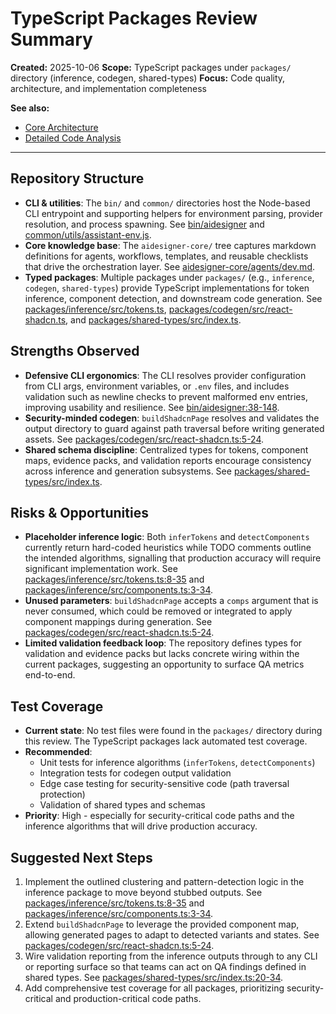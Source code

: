 # TypeScript Packages Review Summary

**Created:** 2025-10-06
**Scope:** TypeScript packages under `packages/` directory (inference, codegen, shared-types)
**Focus:** Code quality, architecture, and implementation completeness

**See also:**
- [Core Architecture](./core-architecture.md)
- [Detailed Code Analysis](./DETAILED_CODE_ANALYSIS.md)

---

## Repository Structure

- **CLI & utilities**: The `bin/` and `common/` directories host the Node-based CLI entrypoint and supporting helpers for environment parsing, provider resolution, and process spawning. See [bin/aidesigner](../bin/aidesigner) and [common/utils/assistant-env.js](../common/utils/assistant-env.js).
- **Core knowledge base**: The `aidesigner-core/` tree captures markdown definitions for agents, workflows, templates, and reusable checklists that drive the orchestration layer. See [aidesigner-core/agents/dev.md](../aidesigner-core/agents/dev.md).
- **Typed packages**: Multiple packages under `packages/` (e.g., `inference`, `codegen`, `shared-types`) provide TypeScript implementations for token inference, component detection, and downstream code generation. See [packages/inference/src/tokens.ts](../packages/inference/src/tokens.ts), [packages/codegen/src/react-shadcn.ts](../packages/codegen/src/react-shadcn.ts), and [packages/shared-types/src/index.ts](../packages/shared-types/src/index.ts).

## Strengths Observed

- **Defensive CLI ergonomics**: The CLI resolves provider configuration from CLI args, environment variables, or `.env` files, and includes validation such as newline checks to prevent malformed env entries, improving usability and resilience. See [bin/aidesigner:38-148](../bin/aidesigner#L38-L148).
- **Security-minded codegen**: `buildShadcnPage` resolves and validates the output directory to guard against path traversal before writing generated assets. See [packages/codegen/src/react-shadcn.ts:5-24](../packages/codegen/src/react-shadcn.ts#L5-L24).
- **Shared schema discipline**: Centralized types for tokens, component maps, evidence packs, and validation reports encourage consistency across inference and generation subsystems. See [packages/shared-types/src/index.ts](../packages/shared-types/src/index.ts).

## Risks & Opportunities

- **Placeholder inference logic**: Both `inferTokens` and `detectComponents` currently return hard-coded heuristics while TODO comments outline the intended algorithms, signalling that production accuracy will require significant implementation work. See [packages/inference/src/tokens.ts:8-35](../packages/inference/src/tokens.ts#L8-L35) and [packages/inference/src/components.ts:3-34](../packages/inference/src/components.ts#L3-L34).
- **Unused parameters**: `buildShadcnPage` accepts a `comps` argument that is never consumed, which could be removed or integrated to apply component mappings during generation. See [packages/codegen/src/react-shadcn.ts:5-24](../packages/codegen/src/react-shadcn.ts#L5-L24).
- **Limited validation feedback loop**: The repository defines types for validation and evidence packs but lacks concrete wiring within the current packages, suggesting an opportunity to surface QA metrics end-to-end.

## Test Coverage

- **Current state**: No test files were found in the `packages/` directory during this review. The TypeScript packages lack automated test coverage.
- **Recommended**:
  - Unit tests for inference algorithms (`inferTokens`, `detectComponents`)
  - Integration tests for codegen output validation
  - Edge case testing for security-sensitive code (path traversal protection)
  - Validation of shared types and schemas
- **Priority**: High - especially for security-critical code paths and the inference algorithms that will drive production accuracy.

## Suggested Next Steps

1. Implement the outlined clustering and pattern-detection logic in the inference package to move beyond stubbed outputs. See [packages/inference/src/tokens.ts:8-35](../packages/inference/src/tokens.ts#L8-L35) and [packages/inference/src/components.ts:3-34](../packages/inference/src/components.ts#L3-L34).
2. Extend `buildShadcnPage` to leverage the provided component map, allowing generated pages to adapt to detected variants and states. See [packages/codegen/src/react-shadcn.ts:5-24](../packages/codegen/src/react-shadcn.ts#L5-L24).
3. Wire validation reporting from the inference outputs through to any CLI or reporting surface so that teams can act on QA findings defined in shared types. See [packages/shared-types/src/index.ts:20-34](../packages/shared-types/src/index.ts#L20-L34).
4. Add comprehensive test coverage for all packages, prioritizing security-critical and production-critical code paths.
